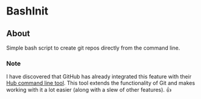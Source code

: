 BashInit
========
## About
Simple bash script to create git repos directly from the command line.

### Note
I have discovered that GitHub has already integrated this feature with their [Hub command line tool](https://hub.github.com/). This tool extends the functionality of Git and makes working with it a lot easier (along with a slew of other features). :thumbsup: 
